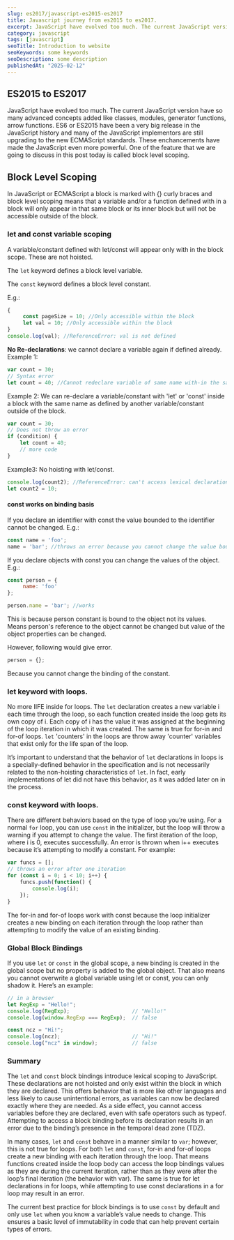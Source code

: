 ```yaml
---
slug: es2017/javascript-es2015-es2017
title: Javascript journey from es2015 to es2017.
excerpt: JavaScript have evolved too much. The current JavaScript version have so many advanced concepts added like classes, modules, generator functions, arrow functions. ES6 or ES2015 have been a very big release in the JavaScript history and many of the JavaScript implementors are still upgrading to the new ECMAScript standards. These enchancements have made the JavaScript even more powerful. One of the feature that we are going to discuss in this post today is called block level scoping.
category: javascript
tags: [javascript]
seoTitle: Introduction to website
seoKeywords: some keywords
seoDescription: some description
publishedAt: "2025-02-12"
---
```


## ES2015 to ES2017
JavaScript have evolved too much. The current JavaScript version have so many advanced concepts added like classes, modules, generator functions, arrow functions. ES6 or ES2015 have been a very big release in the JavaScript history and many of the JavaScript implementors are still upgrading to the new ECMAScript standards. These enchancements have made the JavaScript even more powerful. One of the feature that we are going to discuss in this post today is called block level scoping.

## Block Level Scoping
In JavaScript or ECMAScript a block is marked with {} curly braces and block level scoping means that a variable and/or a function defined with in a block will only appear in that same block or its inner block but will not be accessible outside of the block.

### let and const variable scoping
A variable/constant defined with let/const will appear only with in the block scope. These are not hoisted.

The ```let``` keyword defines a block level variable.

The ```const``` keyword defines a block level constant.

E.g.:
```javascript
{
     const pageSize = 10; //Only accessible within the block
     let val = 10; //Only accessible within the block
}
console.log(val); //ReferenceError: val is not defined
```

**No Re-declarations**: we cannot declare a variable again if defined already.
Example 1:
```javascript
var count = 30;
// Syntax error
let count = 40; //Cannot redeclare variable of same name with-in the same scope.
```

Example 2: We can re-declare a variable/constant with 'let' or 'const' inside a block with the same name as defined by another variable/constant outside of the block.

```javascript
var count = 30;
// Does not throw an error
if (condition) {
    let count = 40;
    // more code
}
```

Example3: No hoisting with let/const.
```javascript
console.log(count2); //ReferenceError: can't access lexical declaration `count2' before initialization
let count2 = 10;
```

#### const works on binding basis
If you declare an identifier with const the value bounded to the identifier cannot be changed. E.g.:

```javascript
const name = 'foo';
name = 'bar'; //throws an error because you cannot change the value bound to name variable/identifier.
```

If you declare objects with const you can change the values of the object. E.g.:
```javascript
const person = {
     name: 'foo'
};

person.name = 'bar'; //works
```

This is because person constant is bound to the object not its values. Means person's reference to the object cannot be changed but value of the object properties can be changed.

However, following would give error.
```javascript
person = {};
```

Because you cannot change the binding of the constant.

### let keyword with loops.
No more IIFE inside for loops. The ```let``` declaration creates a new variable i each time through the loop, so each function created inside the loop gets its own copy of i. Each copy of i has the value it was assigned at the beginning of the loop iteration in which it was created. The same is true for for-in and for-of loops. ```let``` 'counters' in the loops are throw away 'counter' variables that exist only for the life span of the loop.

It’s important to understand that the behavior of ```let``` declarations in loops is a specially-defined behavior in the specification and is not necessarily related to the non-hoisting characteristics of ```let```. In fact, early implementations of let did not have this behavior, as it was added later on in the process.

### const keyword with loops.
There are different behaviors based on the type of loop you’re using. For a normal ```for``` loop, you can use ```const``` in the initializer, but the loop will throw a warning if you attempt to change the value. The first iteration of the loop, where i is 0, executes successfully. An error is thrown when i++ executes because it’s attempting to modify a constant. For example:

```javascript
var funcs = [];
// throws an error after one iteration
for (const i = 0; i < 10; i++) {
    funcs.push(function() {
        console.log(i);
    });
}
```

The for-in and for-of loops work with const because the loop initializer creates a new binding on each iteration through the loop rather than attempting to modify the value of an existing binding.

### Global Block Bindings
If you use ```let``` or ```const``` in the global scope, a new binding is created in the global scope but no property is added to the global object. That also means you cannot overwrite a global variable using let or const, you can only shadow it. Here’s an example:

```javascript
// in a browser
let RegExp = "Hello!";
console.log(RegExp);                    // "Hello!"
console.log(window.RegExp === RegExp);  // false

const ncz = "Hi!";
console.log(ncz);                       // "Hi!"
console.log("ncz" in window);           // false
```

### Summary

The ```let``` and ```const``` block bindings introduce lexical scoping to JavaScript. These declarations are not hoisted and only exist within the block in which they are declared. This offers behavior that is more like other languages and less likely to cause unintentional errors, as variables can now be declared exactly where they are needed. As a side effect, you cannot access variables before they are declared, even with safe operators such as typeof. Attempting to access a block binding before its declaration results in an error due to the binding’s presence in the temporal dead zone (TDZ).

In many cases, ```let``` and ```const``` behave in a manner similar to ```var```; however, this is not true for loops. For both ```let``` and ```const```, for-in and for-of loops create a new binding with each iteration through the loop. That means functions created inside the loop body can access the loop bindings values as they are during the current iteration, rather than as they were after the loop’s final iteration (the behavior with var). The same is true for let declarations in for loops, while attempting to use const declarations in a for loop may result in an error.

The current best practice for block bindings is to use ```const``` by default and only use ```let``` when you know a variable’s value needs to change. This ensures a basic level of immutability in code that can help prevent certain types of errors.
